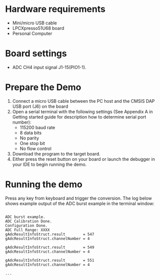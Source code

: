 Hardware requirements
=====================
- Mini/micro USB cable
- LPCXpresso51U68 board
- Personal Computer

Board settings
============
- ADC CH4 input signal J1-15(PIO1-1).

Prepare the Demo
===============
1.  Connect a micro USB cable between the PC host and the CMSIS DAP USB port (J6) on the board
2.  Open a serial terminal with the following settings (See Appendix A in Getting started guide for description how to determine serial port number):
    - 115200 baud rate
    - 8 data bits
    - No parity
    - One stop bit
    - No flow control
3.  Download the program to the target board.
4.  Either press the reset button on your board or launch the debugger in your IDE to begin running the demo.

Running the demo
================
Press any key from keyboard and trigger the conversion.
The log below shows example output of the ADC burst example in the terminal window:
~~~~~~~~~~~~~~~~~~~~~~~~~~~~~~~~~~~

ADC burst example.
ADC Calibration Done.
Configuration Done.
ADC Full Range: XXXX
gAdcResultInfoStruct.result        = 547
gAdcResultInfoStruct.channelNumber = 4

gAdcResultInfoStruct.result        = 549
gAdcResultInfoStruct.channelNumber = 4

gAdcResultInfoStruct.result        = 551
gAdcResultInfoStruct.channelNumber = 4

...

~~~~~~~~~~~~~~~~~~~~~~~~~~~~~~~~~~~
